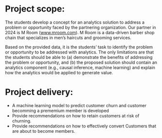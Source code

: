 # Project scope:

The students develop a concept for an analytics solution to address a 
problem or opportunity faced by the partnering organization. Our partner in 2024 is M Room 
(www.mroom.com). M Room is a data-driven barber shop chain that specializes in men’s haircuts and 
grooming services. 

Based on the provided data, it is the students’ task to identify the problem or opportunity to be addressed with 
analytics. The only limitations are that the students should be able to (a) demonstrate the benefits of 
addressing the problem or opportunity, and (b) the proposed solution should contain an analytics 
component (e.g., causal inference, machine learning) and explain how the analytics would be applied 
to generate value. 

# Project delivery:

- A machine learning model to predict customer churn and customer becomming a prememium member is developed
- Provide recommendations on how to retain customers at risk of churning.
- Provide recommendations on how to effectively convert Customers that are about to become members. 
